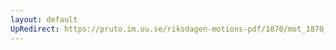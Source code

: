 ```yaml
---
layout: default
UpRedirect: https://pruto.im.uu.se/riksdagen-motions-pdf/1870/mot_1870__ak__172/mot_1870__ak__172-001.pdf
---
```

